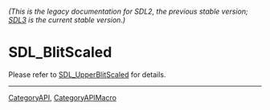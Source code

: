 ###### (This is the legacy documentation for SDL2, the previous stable version; [SDL3](https://wiki.libsdl.org/SDL3/) is the current stable version.)
# SDL_BlitScaled

Please refer to [SDL_UpperBlitScaled](SDL_UpperBlitScaled) for details.

----
[CategoryAPI](CategoryAPI), [CategoryAPIMacro](CategoryAPIMacro)

